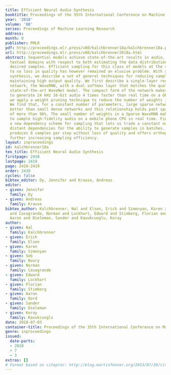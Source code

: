 ```yaml
---
title: Efficient Neural Audio Synthesis
booktitle: Proceedings of the 35th International Conference on Machine Learning
year: '2018'
volume: '80'
series: Proceedings of Machine Learning Research
address: 
month: 0
publisher: PMLR
pdf: http://proceedings.mlr.press/v80/kalchbrenner18a/kalchbrenner18a.pdf
url: http://proceedings.mlr.press/v80/kalchbrenner2018a.html
abstract: Sequential models achieve state-of-the-art results in audio, visual and
  textual domains with respect to both estimating the data distribution and generating
  desired samples. Efficient sampling for this class of models at the cost of little
  to no loss in quality has however remained an elusive problem. With a focus on text-to-speech
  synthesis, we describe a set of general techniques for reducing sampling time while
  maintaining high output quality. We first describe a single-layer recurrent neural
  network, the WaveRNN, with a dual softmax layer that matches the quality of the
  state-of-the-art WaveNet model. The compact form of the network makes it possible
  to generate 24 kHz 16-bit audio 4 times faster than real time on a GPU. Secondly,
  we apply a weight pruning technique to reduce the number of weights in the WaveRNN.
  We find that, for a constant number of parameters, large sparse networks perform
  better than small dense networks and this relationship holds past sparsity levels
  of more than 96%. The small number of weights in a Sparse WaveRNN makes it possible
  to sample high-fidelity audio on a mobile phone CPU in real time. Finally, we describe
  a new dependency scheme for sampling that lets us trade a constant number of non-local,
  distant dependencies for the ability to generate samples in batches. The Batch WaveRNN
  produces 8 samples per step without loss of quality and offers orthogonal ways of
  further increasing sampling efficiency.
layout: inproceedings
id: kalchbrenner18a
tex_title: Efficient Neural Audio Synthesis
firstpage: 2410
lastpage: 2419
page: 2410-2419
order: 2410
cycles: false
bibtex_editor: Dy, Jennifer and Krause, Andreas
editor:
- given: Jennifer
  family: Dy
- given: Andreas
  family: Krause
bibtex_author: Kalchbrenner, Nal and Elsen, Erich and Simonyan, Karen and Noury, Seb
  and Casagrande, Norman and Lockhart, Edward and Stimberg, Florian and van den Oord,
  Aaron and Dieleman, Sander and Kavukcuoglu, Koray
author:
- given: Nal
  family: Kalchbrenner
- given: Erich
  family: Elsen
- given: Karen
  family: Simonyan
- given: Seb
  family: Noury
- given: Norman
  family: Casagrande
- given: Edward
  family: Lockhart
- given: Florian
  family: Stimberg
- given: Aaron
  family: Oord
- given: Sander
  family: Dieleman
- given: Koray
  family: Kavukcuoglu
date: 2018-07-03
container-title: Proceedings of the 35th International Conference on Machine Learning
genre: inproceedings
issued:
  date-parts:
  - 2018
  - 7
  - 3
extras: []
# Format based on citeproc: http://blog.martinfenner.org/2013/07/30/citeproc-yaml-for-bibliographies/
---
```

